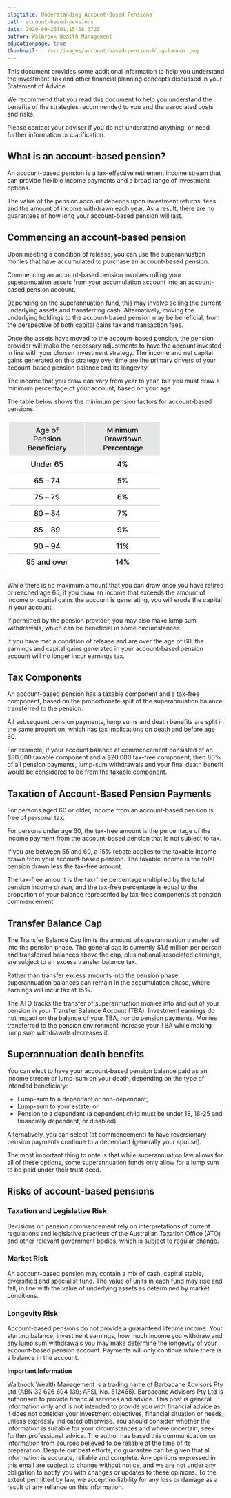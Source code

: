```yaml
---
blogtitle: Understanding Account-Based Pensions
path: account-based-pensions
date: 2020-09-25T01:15:58.372Z
author: Walbrook Wealth Management
educationpage: true
thumbnail: ../src/images/account-based-pension-blog-banner.png
---
```

This document provides some additional information to help you understand the investment, tax and other financial planning concepts discussed in your Statement of Advice.

We recommend that you read this document to help you understand the benefits of the strategies recommended to you and the associated costs and risks.

Please contact your adviser if you do not understand anything, or need further information or clarification.

## What is an account-based pension?

An account-based pension is a tax-effective retirement income stream that can provide flexible income payments and a broad range of investment options.

The value of the pension account depends upon investment returns, fees and the amount of income withdrawn each year. As a result, there are no guarantees of how long your account-based pension will last.

## Commencing an account-based pension

Upon meeting a condition of release, you can use the superannuation monies that have accumulated to purchase an account-based pension.

Commencing an account-based pension involves rolling your superannuation assets from your accumulation account into an account-based pension account.

Depending on the superannuation fund, this may involve selling the current underlying assets and transferring cash. Alternatively, moving the underlying holdings to the account-based pension may be beneficial, from the perspective of both capital gains tax and transaction fees.

Once the assets have moved to the account-based pension, the pension provider will make the necessary adjustments to have the account invested in line with your chosen investment strategy. The income and net capital gains generated on this strategy over time are the primary drivers of your account-based pension balance and its longevity.

The income that you draw can vary from year to year, but you must draw a minimum percentage of your account, based on your age.

The table below shows the minimum pension factors for account-based pensions.

![Minimum Pensions](../src/images/minimum-pension-payments.png "Minimum Pensions")

While there is no maximum amount that you can draw once you have retired or reached age 65, if you draw an income that exceeds the amount of income or capital gains the account is generating, you will erode the capital in your account.

If permitted by the pension provider, you may also make lump sum withdrawals, which can be beneficial in some circumstances.

If you have met a condition of release and are over the age of 60, the earnings and capital gains generated in your account-based pension account will no longer incur earnings tax.

## Tax Components

An account-based pension has a taxable component and a tax-free component, based on the proportionate split of the superannuation balance transferred to the pension.

All subsequent pension payments, lump sums and death benefits are split in the same proportion, which has tax implications on death and before age 60.

For example, if your account balance at commencement consisted of an $80,000 taxable component and a $20,000 tax-free component, then 80% of all pension payments, lump-sum withdrawals and your final death benefit would be considered to be from the taxable component.

## Taxation of Account-Based Pension Payments

For persons aged 60 or older, income from an account-based pension is free of personal tax.

For persons under age 60, the tax-free amount is the percentage of the income payment from the account-based pension that is not subject to tax.

If you are between 55 and 60, a 15% rebate applies to the taxable income drawn from your account-based pension. The taxable income is the total pension drawn less the tax-free amount.

The tax-free amount is the tax-free percentage multiplied by the total pension income drawn, and the tax-free percentage is equal to the proportion of your balance represented by tax-free components at pension commencement.

## Transfer Balance Cap

The Transfer Balance Cap limits the amount of superannuation transferred into the pension phase. The general cap is currently $1.6 million per person and transferred balances above the cap, plus notional associated earnings, are subject to an excess transfer balance tax.

Rather than transfer excess amounts into the pension phase, superannuation balances can remain in the accumulation phase, where earnings will incur tax at 15%.

The ATO tracks the transfer of superannuation monies into and out of your pension in your Transfer Balance Account (TBA). Investment earnings do not impact on the balance of your TBA, nor do pension payments. Monies transferred to the pension environment increase your TBA while making lump sum withdrawals decreases it.

## Superannuation death benefits

You can elect to have your account-based pension balance paid as an income stream or lump-sum on your death, depending on the type of intended beneficiary:

* Lump-sum to a dependant or non-dependant;
* Lump-sum to your estate; or
* Pension to a dependant (a dependent child must be under 18, 18-25 and financially dependent, or disabled).

Alternatively, you can select (at commencement) to have reversionary pension payments continue to a dependant (generally your spouse).

The most important thing to note is that while superannuation law allows for all of these options, some superannuation funds only allow for a lump sum to be paid under their trust deed.

## Risks of account-based pensions

### **Taxation and Legislative Risk**

Decisions on pension commencement rely on interpretations of current regulations and legislative practices of the Australian Taxation Office (ATO) and other relevant government bodies, which is subject to regular change.

### **Market Risk**

An account-based pension may contain a mix of cash, capital stable, diversified and specialist fund. The value of units in each fund may rise and fall, in line with the value of underlying assets as determined by market conditions.

### **Longevity Risk**

Account-based pensions do not provide a guaranteed lifetime income. Your starting balance, investment earnings, how much income you withdraw and any lump sum withdrawals you may make determine the longevity of your account-based pension account. Payments will only continue while there is a balance in the account.

**Important Information**

Walbrook Wealth Management is a trading name of Barbacane Advisors Pty Ltd (ABN 32 626 694 139; AFSL No. 512465). Barbacane Advisors Pty Ltd is authorised to provide financial services and advice. This post is general information only and is not intended to provide you with financial advice as it does not consider your investment objectives, financial situation or needs, unless expressly indicated otherwise. You should consider whether the information is suitable for your circumstances and where uncertain, seek further professional advice. The author has based this communication on information from sources believed to be reliable at the time of its preparation. Despite our best efforts, no guarantee can be given that all information is accurate, reliable and complete. Any opinions expressed in this email are subject to change without notice, and we are not under any obligation to notify you with changes or updates to these opinions. To the extent permitted by law, we accept no liability for any loss or damage as a result of any reliance on this information.